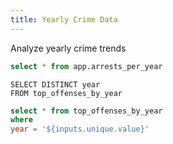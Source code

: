```yaml
---
title: Yearly Crime Data
---
```


Analyze yearly crime trends

```sql yearly_arrests
select * from app.arrests_per_year
```

<LineChart
    data={yearly_arrests}
    x=year
    y=num_arrests
    sort=false
/>




```unique
SELECT DISTINCT year
FROM top_offenses_by_year
```

<Dropdown
    name=unique
    data={unique}
    value=year
    title="Select a year" 
    defaultValue=2023
/>

```sql top_offenses_by_year
select * from top_offenses_by_year 
where 
year = '${inputs.unique.value}' 
```
<DataTable data={top_offenses_by_year}/>

<BarChart
    data={top_offenses_by_year}
    x=offense_description
    y=total_arrests
/>





